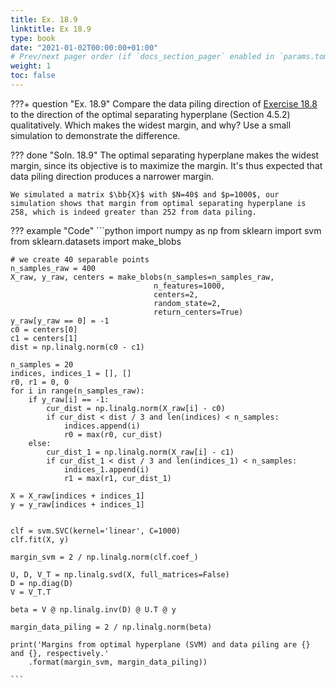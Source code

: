 ```yaml
---
title: Ex. 18.9
linktitle: Ex 18.9
type: book
date: "2021-01-02T00:00:00+01:00"
# Prev/next pager order (if `docs_section_pager` enabled in `params.toml`)
weight: 1
toc: false
---
```


???+ question "Ex. 18.9"
	Compare the data piling direction of [Exercise 18.8](ex18-08.md) to the direction of the optimal separating hyperplane (Section 4.5.2) qualitatively. Which makes the widest margin, and why? Use a small simulation to demonstrate the difference.

??? done "Soln. 18.9"
 	The optimal separating hyperplane makes the widest margin, since its objective is to maximize the margin. It's thus expected that data piling direction produces a narrower margin.

	We simulated a matrix $\bb{X}$ with $N=40$ and $p=1000$, our simulation shows that margin from optimal separating hyperplane is 258, which is indeed greater than 252 from data piling.

??? example "Code"
    ```python
    import numpy as np
    from sklearn import svm
    from sklearn.datasets import make_blobs

    # we create 40 separable points
    n_samples_raw = 400
    X_raw, y_raw, centers = make_blobs(n_samples=n_samples_raw,
                                    n_features=1000,
                                    centers=2,
                                    random_state=2,
                                    return_centers=True)
    y_raw[y_raw == 0] = -1
    c0 = centers[0]
    c1 = centers[1]
    dist = np.linalg.norm(c0 - c1)

    n_samples = 20
    indices, indices_1 = [], []
    r0, r1 = 0, 0
    for i in range(n_samples_raw):
        if y_raw[i] == -1:
            cur_dist = np.linalg.norm(X_raw[i] - c0)
            if cur_dist < dist / 3 and len(indices) < n_samples:
                indices.append(i)
                r0 = max(r0, cur_dist)
        else:
            cur_dist_1 = np.linalg.norm(X_raw[i] - c1)
            if cur_dist_1 < dist / 3 and len(indices_1) < n_samples:
                indices_1.append(i)
                r1 = max(r1, cur_dist_1)

    X = X_raw[indices + indices_1]
    y = y_raw[indices + indices_1]


    clf = svm.SVC(kernel='linear', C=1000)
    clf.fit(X, y)

    margin_svm = 2 / np.linalg.norm(clf.coef_)

    U, D, V_T = np.linalg.svd(X, full_matrices=False)
    D = np.diag(D)
    V = V_T.T

    beta = V @ np.linalg.inv(D) @ U.T @ y

    margin_data_piling = 2 / np.linalg.norm(beta)

    print('Margins from optimal hyperplane (SVM) and data piling are {} and {}, respectively.'
        .format(margin_svm, margin_data_piling))

    ```
